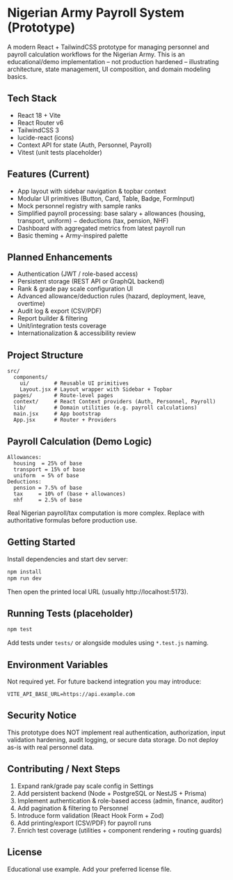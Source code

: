 # Nigerian Army Payroll System (Prototype)

A modern React + TailwindCSS prototype for managing personnel and payroll calculation workflows for the Nigerian Army. This is an educational/demo implementation – not production hardened – illustrating architecture, state management, UI composition, and domain modeling basics.

## Tech Stack
- React 18 + Vite
- React Router v6
- TailwindCSS 3
- lucide-react (icons)
- Context API for state (Auth, Personnel, Payroll)
- Vitest (unit tests placeholder)

## Features (Current)
- App layout with sidebar navigation & topbar context
- Modular UI primitives (Button, Card, Table, Badge, FormInput)
- Mock personnel registry with sample ranks
- Simplified payroll processing: base salary + allowances (housing, transport, uniform) − deductions (tax, pension, NHF)
- Dashboard with aggregated metrics from latest payroll run
- Basic theming + Army-inspired palette

## Planned Enhancements
- Authentication (JWT / role-based access)
- Persistent storage (REST API or GraphQL backend)
- Rank & grade pay scale configuration UI
- Advanced allowance/deduction rules (hazard, deployment, leave, overtime)
- Audit log & export (CSV/PDF)
- Report builder & filtering
- Unit/integration tests coverage
- Internationalization & accessibility review

## Project Structure
```
src/
  components/
    ui/        # Reusable UI primitives
    Layout.jsx # Layout wrapper with Sidebar + Topbar
  pages/       # Route-level pages
  context/     # React Context providers (Auth, Personnel, Payroll)
  lib/         # Domain utilities (e.g. payroll calculations)
  main.jsx     # App bootstrap
  App.jsx      # Router + Providers
```

## Payroll Calculation (Demo Logic)
```
Allowances:
  housing  = 25% of base
  transport = 15% of base
  uniform  = 5% of base
Deductions:
  pension = 7.5% of base
  tax     = 10% of (base + allowances)
  nhf     = 2.5% of base
```
Real Nigerian payroll/tax computation is more complex. Replace with authoritative formulas before production use.

## Getting Started
Install dependencies and start dev server:

```bash
npm install
npm run dev
```

Then open the printed local URL (usually http://localhost:5173).

## Running Tests (placeholder)
```bash
npm test
```
Add tests under `tests/` or alongside modules using `*.test.js` naming.

## Environment Variables
Not required yet. For future backend integration you may introduce:
```
VITE_API_BASE_URL=https://api.example.com
```

## Security Notice
This prototype does NOT implement real authentication, authorization, input validation hardening, audit logging, or secure data storage. Do not deploy as-is with real personnel data.

## Contributing / Next Steps
1. Expand rank/grade pay scale config in Settings
2. Add persistent backend (Node + PostgreSQL or NestJS + Prisma)
3. Implement authentication & role-based access (admin, finance, auditor)
4. Add pagination & filtering to Personnel
5. Introduce form validation (React Hook Form + Zod)
6. Add printing/export (CSV/PDF) for payroll runs
7. Enrich test coverage (utilities + component rendering + routing guards)

## License
Educational use example. Add your preferred license file.
